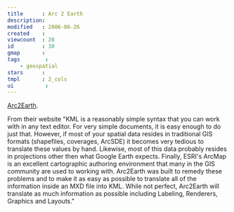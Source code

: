 ```yaml
---
title      : Arc 2 Earth
description: 
modified   : 2006-06-26
created    : 
viewcount  : 28
id         : 30
gmap       : 
tags        :
    - geospatial
stars      : 
tmpl       : 2_cols
ui			: 
---
```


[Arc2Earth](http://www.arc2earth.com/default.htm).

From their website "KML is a reasonably simple syntax that you can work with in any text editor. For very simple documents, it is easy enough to do just that. However, if most of your spatial data resides in traditional GIS formats (shapefiles, coverages, ArcSDE) it becomes very tedious to translate these values by hand. Likewise, most of this data probably resides in projections other then what Google Earth expects. Finally, ESRI's ArcMap is an excellent cartographic authoring environment that many in the GIS community are used to working with. Arc2Earth was built to remedy these problems and to make it as easy as possible to translate all of the information inside an MXD file into KML. While not perfect, Arc2Earth will translate as much information as possible including Labeling, Renderers, Graphics and Layouts."


